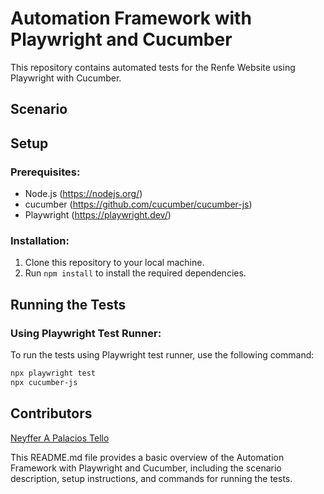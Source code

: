 # Automation Framework with Playwright and Cucumber

This repository contains automated tests for the Renfe Website using Playwright with Cucumber.

## Scenario

### 

## Setup

### Prerequisites:
- Node.js (https://nodejs.org/)
- cucumber (https://github.com/cucumber/cucumber-js)
- Playwright (https://playwright.dev/)


### Installation:
1. Clone this repository to your local machine.
2. Run `npm install` to install the required dependencies.

## Running the Tests

### Using Playwright Test Runner:
To run the tests using Playwright test runner, use the following command:

```bash
npx playwright test
npx cucumber-js
```
## Contributors 

[Neyffer A Palacios Tello](https://github.com/TonioTello/renfe-test-automation.git) 

This README.md file provides a basic overview of the Automation Framework with Playwright and Cucumber, including the scenario description, setup instructions, and commands for running the tests.

